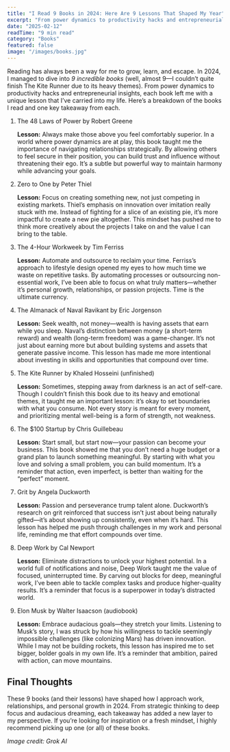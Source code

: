 ```yaml
---
title: "I Read 9 Books in 2024: Here Are 9 Lessons That Shaped My Year"
excerpt: "From power dynamics to productivity hacks and entrepreneurial insights, each book left me with a unique lesson that I’ve carried into my life. Here’s a breakdown of the books I read and one key takeaway from each."
date: "2025-02-12"
readTime: "9 min read"
category: "Books"
featured: false
image: "/images/books.jpg"
---
```


Reading has always been a way for me to grow, learn, and escape. In 2024, I managed to dive into _9 incredible books_ (well, almost 9—I couldn’t quite finish The Kite Runner due to its heavy themes). From power dynamics to productivity hacks and entrepreneurial insights, each book left me with a unique lesson that I’ve carried into my life. Here’s a breakdown of the books I read and one key takeaway from each.

1. The 48 Laws of Power by Robert Greene

   **Lesson:** Always make those above you feel comfortably superior.
   In a world where power dynamics are at play, this book taught me the importance of navigating relationships strategically. By allowing others to feel secure in their position, you can build trust and influence without threatening their ego. It’s a subtle but powerful way to maintain harmony while advancing your goals.

2. Zero to One by Peter Thiel

   **Lesson:** Focus on creating something new, not just competing in existing markets.
   Thiel’s emphasis on innovation over imitation really stuck with me. Instead of fighting for a slice of an existing pie, it’s more impactful to create a new pie altogether. This mindset has pushed me to think more creatively about the projects I take on and the value I can bring to the table.

3. The 4-Hour Workweek by Tim Ferriss

   **Lesson:** Automate and outsource to reclaim your time.
   Ferriss’s approach to lifestyle design opened my eyes to how much time we waste on repetitive tasks. By automating processes or outsourcing non-essential work, I’ve been able to focus on what truly matters—whether it’s personal growth, relationships, or passion projects. Time is the ultimate currency.

4. The Almanack of Naval Ravikant by Eric Jorgenson

   **Lesson:** Seek wealth, not money—wealth is having assets that earn while you sleep.
   Naval’s distinction between money (a short-term reward) and wealth (long-term freedom) was a game-changer. It’s not just about earning more but about building systems and assets that generate passive income. This lesson has made me more intentional about investing in skills and opportunities that compound over time.

5. The Kite Runner by Khaled Hosseini (unfinished)

   **Lesson:** Sometimes, stepping away from darkness is an act of self-care.
   Though I couldn’t finish this book due to its heavy and emotional themes, it taught me an important lesson: it’s okay to set boundaries with what you consume. Not every story is meant for every moment, and prioritizing mental well-being is a form of strength, not weakness.

6. The $100 Startup by Chris Guillebeau

   **Lesson:** Start small, but start now—your passion can become your business.
   This book showed me that you don’t need a huge budget or a grand plan to launch something meaningful. By starting with what you love and solving a small problem, you can build momentum. It’s a reminder that action, even imperfect, is better than waiting for the “perfect” moment.

7. Grit by Angela Duckworth

   **Lesson:** Passion and perseverance trump talent alone.
   Duckworth’s research on grit reinforced that success isn’t just about being naturally gifted—it’s about showing up consistently, even when it’s hard. This lesson has helped me push through challenges in my work and personal life, reminding me that effort compounds over time.

8. Deep Work by Cal Newport

   **Lesson:** Eliminate distractions to unlock your highest potential.
   In a world full of notifications and noise, Deep Work taught me the value of focused, uninterrupted time. By carving out blocks for deep, meaningful work, I’ve been able to tackle complex tasks and produce higher-quality results. It’s a reminder that focus is a superpower in today’s distracted world.

9. Elon Musk by Walter Isaacson (audiobook)

   **Lesson:** Embrace audacious goals—they stretch your limits.
   Listening to Musk’s story, I was struck by how his willingness to tackle seemingly impossible challenges (like colonizing Mars) has driven innovation. While I may not be building rockets, this lesson has inspired me to set bigger, bolder goals in my own life. It’s a reminder that ambition, paired with action, can move mountains.

## Final Thoughts

These 9 books (and their lessons) have shaped how I approach work, relationships, and personal growth in 2024. From strategic thinking to deep focus and audacious dreaming, each takeaway has added a new layer to my perspective. If you’re looking for inspiration or a fresh mindset, I highly recommend picking up one (or all) of these books.

_Image credit: Grok AI_
